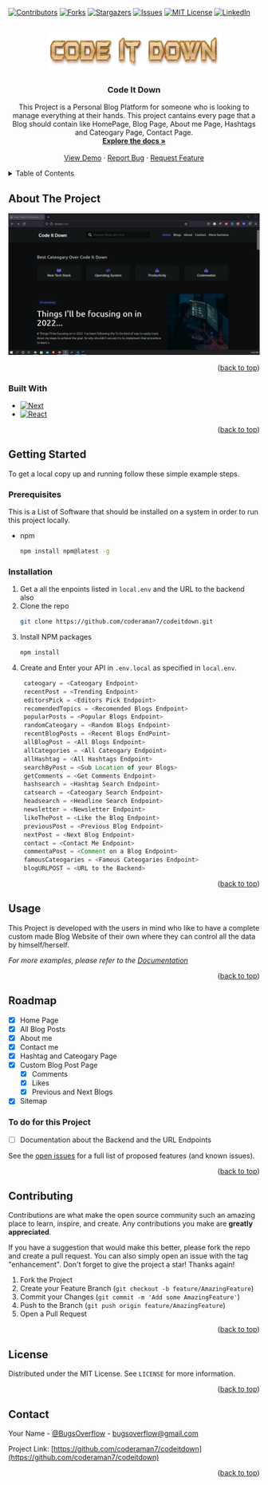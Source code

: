 <a name="readme-top"></a>
[![Contributors][contributors-shield]][contributors-url]
[![Forks][forks-shield]][forks-url]
[![Stargazers][stars-shield]][stars-url]
[![Issues][issues-shield]][issues-url]
[![MIT License][license-shield]][license-url]
[![LinkedIn][linkedin-shield]][linkedin-url]

<!-- PROJECT LOGO -->
<br />
<div align="center">
  <a href="https://github.com/coderaman7/codeitdown">
    <img src="assets/logo.png" alt="Logo" width="350" height="80">
  </a>

<h3 align="center">Code It Down</h3>

  <p align="center">
    This Project is a Personal Blog Platform for someone who is looking to manage everything at their hands. This project cantains every page that a Blog should contain like HomePage, Blog Page, About me Page, Hashtags and Cateogary Page, Contact Page.
    <br />
    <a href="https://github.com/coderaman7/codeitdown"><strong>Explore the docs »</strong></a>
    <br />
    <br />
    <a href="https://github.com/coderaman7/codeitdown">View Demo</a>
    ·
    <a href="https://github.com/coderaman7/codeitdown/issues">Report Bug</a>
    ·
    <a href="https://github.com/coderaman7/codeitdown/issues">Request Feature</a>
  </p>
</div>



<!-- TABLE OF CONTENTS -->
<details>
  <summary>Table of Contents</summary>
  <ol>
    <li>
      <a href="#about-the-project">About The Project</a>
      <ul>
        <li><a href="#built-with">Built With</a></li>
      </ul>
    </li>
    <li>
      <a href="#getting-started">Getting Started</a>
      <ul>
        <li><a href="#prerequisites">Prerequisites</a></li>
        <li><a href="#installation">Installation</a></li>
      </ul>
    </li>
    <li><a href="#usage">Usage</a></li>
    <li><a href="#roadmap">Roadmap</a></li>
    <li><a href="#contributing">Contributing</a></li>
    <li><a href="#license">License</a></li>
    <li><a href="#contact">Contact</a></li>
    <li><a href="#acknowledgments">Acknowledgments</a></li>
  </ol>
</details>



<!-- ABOUT THE PROJECT -->
## About The Project

[![Product Name Screen Shot][product-screenshot]](https://codeitdown.vercel.app)

<p align="right">(<a href="#readme-top">back to top</a>)</p>



### Built With

* [![Next][Next.js]][Next-url]
* [![React][React.js]][React-url]

<p align="right">(<a href="#readme-top">back to top</a>)</p>



<!-- GETTING STARTED -->
## Getting Started

To get a local copy up and running follow these simple example steps.

### Prerequisites

This is a List of Software that should be installed on a system in order to run this project locally.
* npm
  ```sh
  npm install npm@latest -g
  ```

### Installation

1. Get a all the enpoints listed in `local.env` and the URL to the backend also
2. Clone the repo
   ```sh
   git clone https://github.com/coderaman7/codeitdown.git
   ```
3. Install NPM packages
   ```sh
   npm install
   ```
4. Create and Enter your API in `.env.local` as specified in `local.env`.
   ```js
    cateogary = <Cateogary Endpoint>
    recentPost = <Trending Endpoint>
    editorsPick = <Editors Pick Endpoint>
    recomendedTopics = <Recomended Blogs Endpoint>
    popularPosts = <Popular Blogs Endpoint>
    randomCateogary = <Random Blogs Endpoint>
    recentBlogPosts = <Recent Blogs EndPoint>
    allBlogPost = <All Blogs Endpoint>
    allCategories = <All Cateogary Endpoint>
    allHashtag = <All Hashtags Endpoint>
    searchByPost = <Sub Location of your Blogs>
    getComments = <Get Comments Endpoint>
    hashsearch = <Hashtag Search Endpoint>
    catsearch = <Cateogary Search Endpoint>
    headsearch = <Headline Search Endpoint>
    newsletter = <Newsletter Endpoint>
    likeThePost = <Like the Blog Endpoint>
    previousPost = <Previous Blog Endpoint>
    nextPost = <Next Blog Endpoint>
    contact = <Contact Me Endpoint>
    commentaPost = <Comment on a Blog Endpoint>
    famousCateogaries = <Famous Cateogaries Endpoint>
    blogURLPOST = <URL to the Backend>
   ```

<p align="right">(<a href="#readme-top">back to top</a>)</p>



<!-- USAGE EXAMPLES -->
## Usage

This Project is developed with the users in mind who like to have a complete custom made Blog Website of their own where they can control all the data by himself/herself.

_For more examples, please refer to the [Documentation](https://codeitdown.vercel.app)_

<p align="right">(<a href="#readme-top">back to top</a>)</p>



<!-- ROADMAP -->
## Roadmap

- [x] Home Page
- [x] All Blog Posts
- [x] About me
- [x] Contact me
- [x] Hashtag and Cateogary Page
- [x] Custom Blog Post Page
  - [x] Comments
  - [x] Likes
  - [x] Previous and Next Blogs
- [x] Sitemap

### To do for this Project
- [ ] Documentation about the Backend and the URL Endpoints

See the [open issues](https://github.com/coderaman7/codeitdown/issues) for a full list of proposed features (and known issues).

<p align="right">(<a href="#readme-top">back to top</a>)</p>



<!-- CONTRIBUTING -->
## Contributing

Contributions are what make the open source community such an amazing place to learn, inspire, and create. Any contributions you make are **greatly appreciated**.

If you have a suggestion that would make this better, please fork the repo and create a pull request. You can also simply open an issue with the tag "enhancement".
Don't forget to give the project a star! Thanks again!

1. Fork the Project
2. Create your Feature Branch (`git checkout -b feature/AmazingFeature`)
3. Commit your Changes (`git commit -m 'Add some AmazingFeature'`)
4. Push to the Branch (`git push origin feature/AmazingFeature`)
5. Open a Pull Request

<p align="right">(<a href="#readme-top">back to top</a>)</p>



<!-- LICENSE -->
## License

Distributed under the MIT License. See `LICENSE` for more information.

<p align="right">(<a href="#readme-top">back to top</a>)</p>



<!-- CONTACT -->
## Contact

Your Name - [@BugsOverflow](https://twitter.com/BugsOverflow) - bugsoverflow@gmail.com

Project Link: [https://github.com/coderaman7/codeitdown](https://github.com/coderaman7/codeitdown)

<p align="right">(<a href="#readme-top">back to top</a>)</p>



<!-- MARKDOWN LINKS & IMAGES -->
<!-- https://www.markdownguide.org/basic-syntax/#reference-style-links -->
[contributors-shield]: https://img.shields.io/github/contributors/coderaman7/codeitdown.svg?style=for-the-badge
[contributors-url]: https://github.com/coderaman7/codeitdown/graphs/contributors
[forks-shield]: https://img.shields.io/github/forks/coderaman7/codeitdown.svg?style=for-the-badge
[forks-url]: https://github.com/coderaman7/codeitdown/network/members
[stars-shield]: https://img.shields.io/github/stars/coderaman7/codeitdown.svg?style=for-the-badge
[stars-url]: https://github.com/coderaman7/codeitdown/stargazers
[issues-shield]: https://img.shields.io/github/issues/coderaman7/codeitdown.svg?style=for-the-badge
[issues-url]: https://github.com/coderaman7/codeitdown/issues
[license-shield]: https://img.shields.io/github/license/coderaman7/codeitdown.svg?style=for-the-badge
[license-url]: https://github.com/coderaman7/codeitdown/blob/master/LICENSE.txt
[linkedin-shield]: https://img.shields.io/badge/-LinkedIn-black.svg?style=for-the-badge&logo=linkedin&colorB=555
[linkedin-url]: https://linkedin.com/in/coderaman7
[product-screenshot]: assets/screen.png
[Next.js]: https://img.shields.io/badge/next.js-000000?style=for-the-badge&logo=nextdotjs&logoColor=white
[Next-url]: https://nextjs.org/
[React.js]: https://img.shields.io/badge/React-20232A?style=for-the-badge&logo=react&logoColor=61DAFB
[React-url]: https://reactjs.org/